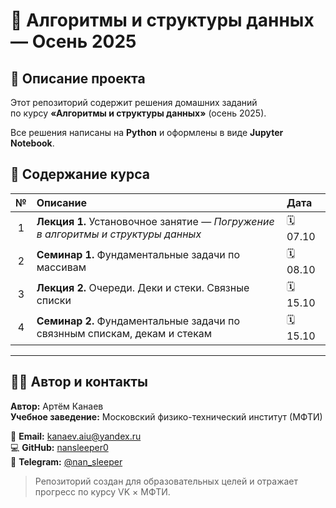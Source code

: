 # 🧠 Алгоритмы и структуры данных — Осень 2025  
## 📘 Описание проекта

Этот репозиторий содержит решения домашних заданий  
по курсу **«Алгоритмы и структуры данных»** (осень 2025).  

Все решения написаны на **Python** и оформлены в виде **Jupyter Notebook**.

## 🧮 Содержание курса

| № | Описание | Дата |
|:-:|:-------|:----------|
| 1 | **Лекция 1.** Установочное занятие — *Погружение в алгоритмы и структуры данных* | 🗓 07.10 |
| 2 | **Семинар 1.** Фундаментальные задачи по массивам | 🗓 08.10 |
| 3 | **Лекция 2.** Очереди. Деки и стеки. Связные списки | 🗓 15.10 |
| 4 | **Семинар 2.** Фундаментальные задачи по связнным спискам, декам и стекам | 🗓 15.10 |
---

## 👨‍💻 Автор и контакты

**Автор:** Артём Канаев  
**Учебное заведение:** Московский физико-технический институт (МФТИ)  

📧 **Email:** [kanaev.aiu@yandex.ru](mailto:kanaev.aiu@yandex.ru)  
💻 **GitHub:** [nansleeper0](https://github.com/nansleeper0)  
📘 **Telegram:** [@nan_sleeper](https://t.me/nansleeper)

> Репозиторий создан для образовательных целей и отражает прогресс по курсу VK × МФТИ.


